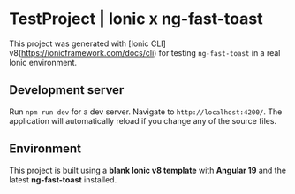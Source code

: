 # TestProject | Ionic x ng-fast-toast

This project was generated with [Ionic CLI] v8(https://ionicframework.com/docs/cli) for testing `ng-fast-toast` in a real Ionic environment.

## Development server

Run `npm run dev` for a dev server. Navigate to `http://localhost:4200/`. The application will automatically reload if you change any of the source files.

## Environment

This project is built using a **blank Ionic v8 template** with **Angular 19** and the latest **ng-fast-toast** installed.
